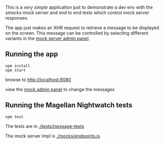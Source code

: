 This is a *very simple* application just to demonstrate a dev env with the smocks mock server and end to end tests which control mock server responses.

The app just makes an XHR request to retrieve a message to be displayed on the screen.  This message can be controlled by selecting different variants in the [mock server admin panel](http://localhost:8000/_admin).

Running the app
---------------
```
npm install
npm start
```
browse to [http://localhost:8080](http://localhost:8080)

view the [mock admin panel](http://localhost:8000/_admin) to change the messages


Running the Magellan Nightwatch tests
-------------------------------------
```
npm test
```
The tests are in [./tests/message-tests](./tests/message-tests)

The mock server impl is [./mocks/endpoints.js](./mocks/endpoints.js)

